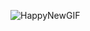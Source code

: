 ![HappyNewGIF](https://github.com/uu1ssah/livblog/assets/152228024/911c961a-22b8-4c05-8e27-8ba6f6fd4795)
